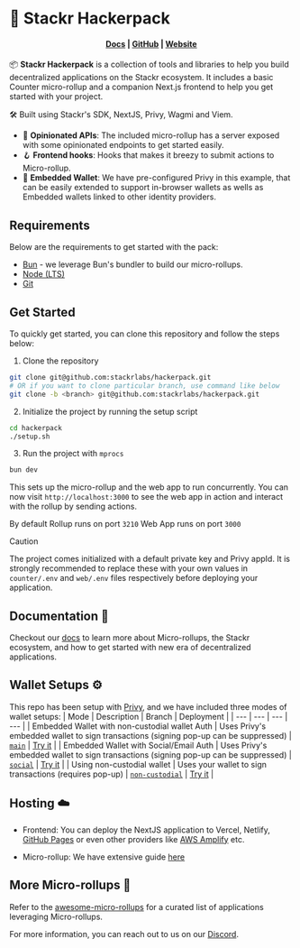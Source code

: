 # 🎒 Stackr Hackerpack

<h4 align="center">
  <a href="https://docs.stf.xyz">Docs</a> |
  <a href="https://github.com/stackrlabs/hackerpack">GitHub</a> |
  <a href="https://stackrlabs.xyz">Website</a>
</h4>

📦 **Stackr Hackerpack** is a collection of tools and libraries to help you build decentralized applications on the Stackr ecosystem. It includes a basic Counter micro-rollup and a companion Next.js frontend to help you get started with your project.

🛠️ Built using Stackr's SDK, NextJS, Privy, Wagmi and Viem.

- 💭 **Opinionated APIs**: The included micro-rollup has a server exposed with some opinionated endpoints to get started easily.
- 🪝 **Frontend hooks**: Hooks that makes it breezy to submit actions to Micro-rollup.
- 🔐 **Embedded Wallet**: We have pre-configured Privy in this example, that can be easily extended to support in-browser wallets as wells as Embedded wallets linked to other identity providers.

## Requirements

Below are the requirements to get started with the pack:

- [Bun](https://bun.sh) - we leverage Bun's bundler to build our micro-rollups.
- [Node (LTS)](https://nodejs.org/en/download/)
- [Git](https://git-scm.com/downloads)

## Get Started

To quickly get started, you can clone this repository and follow the steps below:

1. Clone the repository

```bash
git clone git@github.com:stackrlabs/hackerpack.git
# OR if you want to clone particular branch, use command like below
git clone -b <branch> git@github.com:stackrlabs/hackerpack.git
```

2. Initialize the project by running the setup script

```bash
cd hackerpack
./setup.sh
```

3. Run the project with `mprocs`

```bash
bun dev
```

This sets up the micro-rollup and the web app to run concurrently. You can now visit `http://localhost:3000` to see the web app in action and interact with the rollup by sending actions.

By default
Rollup runs on port `3210`
Web App runs on port `3000`

> [!CAUTION]
> The project comes initialized with a default private key and Privy appId. It is strongly recommended to replace these with your own values in `counter/.env` and `web/.env` files respectively before deploying your application.

## Documentation 📕

Checkout our [docs](https://docs.stf.xyz) to learn more about Micro-rollups, the Stackr ecosystem, and how to get started with new era of decentralized applications.

## Wallet Setups ⚙️

This repo has been setup with [Privy](https://www.privy.io/), and we have included three modes of wallet setups:
| Mode | Description | Branch | Deployment |
| --- | --- | --- | --- |
| Embedded Wallet with non-custodial wallet Auth | Uses Privy's embedded wallet to sign transactions (signing pop-up can be suppressed) | [`main`](https://github.com/stackrlabs/hackerpack/) | [Try it](https://main.hackerpack.stf.xyz) |
| Embedded Wallet with Social/Email Auth | Uses Privy's embedded wallet to sign transactions (signing pop-up can be suppressed) | [`social`](https://github.com/stackrlabs/hackerpack/tree/social) | [Try it](https://social.hackerpack.stf.xyz) |
| Using non-custodial wallet | Uses your wallet to sign transactions (requires pop-up) | [`non-custodial`](https://github.com/stackrlabs/hackerpack/tree/non-custodial) | [Try it](https://non-custodial.hackerpack.stf.xyz) |

## Hosting ☁️

- Frontend: You can deploy the NextJS application to Vercel, Netlify, [GitHub Pages](https://www.freecodecamp.org/news/how-to-deploy-next-js-app-to-github-pages/) or even other providers like [AWS Amplify](https://aws.amazon.com/amplify/) etc.

- Micro-rollup: We have extensive guide [here](https://docs.stf.xyz/build/guides/hosting)

## More Micro-rollups 🤝

Refer to the [awesome-micro-rollups](https://github.com/aashutoshrathi/awesome-micro-rollups) for a curated list of applications leveraging Micro-rollups.

For more information, you can reach out to us on our [Discord](https://discord.stackrlabs.xyz/).
